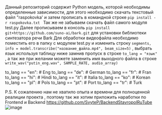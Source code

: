Данный репозиторий содержит Python модель, которой необходимы  определенные зависимости, для этого необходимо скачать текстовый файл "raspokovka' и затем прописать в командной строке ```pip install -r raspokovka.txt ``` 
Так же не забываем скачать файл самого модуля test.py
Далее прописываем в консоль ```pip install git+https://github.com/suno-ai/bark.git``` для установки  библиотеки синтезатора речи Bark
Для обработки видеофайла необходимо поместить его в папку с модулем test.py и изменить строку ```segments, info = model.transcribe("название_файла.mp4", beam_size=5)``` , выбрать язык используя таблицу ниже замнив пропуск в строке ```to_lang = "язык"``` , а  так же при желании можете заменить имя выходного файла в строке ```write_wav("putin_eng.wav", SAMPLE_RATE, audio_array)```

 to_lang == "en": # Eng
 to_lang == "de": # German 
 to_lang == "fr": # Fran
 to_lang == "hi": # Hindi
 to_lang == "it": # Italia
 to_lang == "ko": # Korean
 to_lang == "pl": # Pols
 to_lang == "pt": # Port
 to_lang == "tr": # Turk

 P.S. К сожалению нам не хватило опыта и времени для полноценной реалиции проекта , поэтому так же хотим приложить наработки  по Frontend и Backend https://github.com/SvyteP/BackendStavropolRuTube
 ![image](https://github.com/SvyteP/RuTubeHack/assets/114248074/2dc7f255-8476-4275-9e6b-49ef77344bdd)
